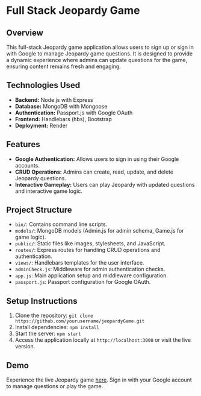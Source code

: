 # Full Stack Jeopardy Game

## Overview
This full-stack Jeopardy game application allows users to sign up or sign in with Google to manage Jeopardy game questions. It is designed to provide a dynamic experience where admins can update questions for the game, ensuring content remains fresh and engaging.

## Technologies Used
- **Backend:** Node.js with Express
- **Database:** MongoDB with Mongoose
- **Authentication:** Passport.js with Google OAuth
- **Frontend:** Handlebars (hbs), Bootstrap
- **Deployment:** Render

## Features
- **Google Authentication:** Allows users to sign in using their Google accounts.
- **CRUD Operations:** Admins can create, read, update, and delete Jeopardy questions.
- **Interactive Gameplay:** Users can play Jeopardy with updated questions and interactive game logic.

## Project Structure
- `bin/`: Contains command line scripts.
- `models/`: MongoDB models (Admin.js for admin schema, Game.js for game logic).
- `public/`: Static files like images, stylesheets, and JavaScript.
- `routes/`: Express routes for handling CRUD operations and authentication.
- `views/`: Handlebars templates for the user interface.
- `adminCheck.js`: Middleware for admin authentication checks.
- `app.js`: Main application setup and middleware configuration.
- `passport.js`: Passport configuration for Google OAuth.

## Setup Instructions
1. Clone the repository: `git clone https://github.com/yourusername/jeopardyGame.git`
2. Install dependencies: `npm install`
3. Start the server: `npm start`
4. Access the application locally at `http://localhost:3000` or visit the live version.

## Demo
Experience the live Jeopardy game [here](https://jeopardygameexpresshbs-2.onrender.com/). Sign in with your Google account to manage questions or play the game.
